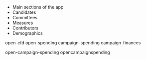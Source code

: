 
 * Main sections of the app
 * Candidates
 * Committees
 * Measures
 * Contributors
 * Demographics



open-cfd
open-spending
campaign-spending
campaign-finances

open-campaign-spending
opencampaignspending
